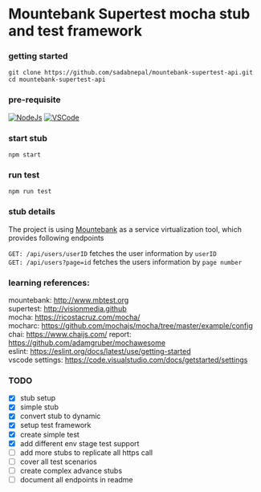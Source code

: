 # Mountebank Supertest mocha stub and test framework

### getting started
```
git clone https://github.com/sadabnepal/mountebank-supertest-api.git
cd mountebank-supertest-api
```

### pre-requisite
[![NodeJs](https://img.shields.io/badge/-NodeJS-%23339933?logo=npm)](https://nodejs.org/en/download/)
[![VSCode](https://img.shields.io/badge/-Visual%20Studio%20Code-%233178C6?logo=visual-studio-code)](https://code.visualstudio.com/download)

### start stub
```
npm start
```

### run test
```
npm run test
```

### stub details
The project is using [Mountebank](http://www.mbtest.org) as a service virtualization tool, which provides following endpoints 

`GET: /api/users/userID` fetches the user information by `userID` <br>
`GET: /api/users?page=id` fetches the users information by `page number`

### learning references:
mountebank: http://www.mbtest.org <br>
supertest: http://visionmedia.github <br>
mocha: https://ricostacruz.com/mocha/ <br>
mocharc: https://github.com/mochajs/mocha/tree/master/example/config <br>
chai: https://www.chaijs.com/
report: https://github.com/adamgruber/mochawesome <br>
eslint: https://eslint.org/docs/latest/use/getting-started <br>
vscode settings: https://code.visualstudio.com/docs/getstarted/settings

### TODO
- [x] stub setup
- [x] simple stub
- [x] convert stub to dynamic
- [x] setup test framework
- [x] create simple test
- [x] add different env stage test support
- [ ] add more stubs to replicate all https call
- [ ] cover all test scenarios
- [ ] create complex advance stubs
- [ ] document all endpoints in readme
